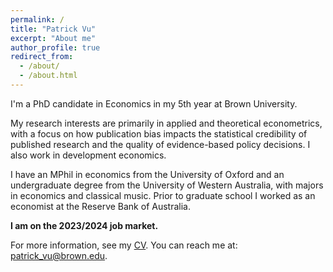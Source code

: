 ```yaml
---
permalink: /
title: "Patrick Vu"
excerpt: "About me"
author_profile: true
redirect_from: 
  - /about/
  - /about.html
---
```


I'm a PhD candidate in Economics in my 5th year at Brown University.

My research interests are primarily in applied and theoretical econometrics, with a focus on how publication bias impacts the statistical credibility of published research and the quality of evidence-based policy decisions. I also work in development economics.

I have an MPhil in economics from the University of Oxford and an undergraduate degree from the University of Western Australia, with majors in economics and classical music. Prior to graduate school I worked as an economist at the Reserve Bank of Australia. 

**I am on the 2023/2024 job market.**

For more information, see my [CV](https://www.patrickhvu.com/assets/files/cv_patrickvu.pdf). You can reach me at: [patrick_vu@brown.edu](patrick_vu@brown.edu).

